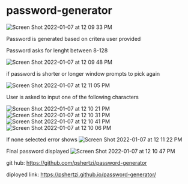 # password-generator


![Screen Shot 2022-01-07 at 12 09 33 PM](https://user-images.githubusercontent.com/95047881/148580894-aa0d797b-af23-4421-896c-9167c591dbb5.png)

Password is generated based on critera user provided

Password asks for lenght between 8-128

![Screen Shot 2022-01-07 at 12 09 48 PM](https://user-images.githubusercontent.com/95047881/148580992-bce148b6-b5e4-4dd7-a8f4-aa99c7c36500.png)

if password is shorter or longer window prompts to pick again

![Screen Shot 2022-01-07 at 12 11 05 PM](https://user-images.githubusercontent.com/95047881/148581115-6cf4bf58-155b-47e9-9743-2afbf534ecfd.png)

User is asked to input one of the following characters 

![Screen Shot 2022-01-07 at 12 10 21 PM](https://user-images.githubusercontent.com/95047881/148581222-e77f9f93-a6fb-4fec-904d-965ae28bde66.png)
![Screen Shot 2022-01-07 at 12 10 31 PM](https://user-images.githubusercontent.com/95047881/148581249-bdc3ed46-13ef-468e-aef1-2579824ad477.png)
![Screen Shot 2022-01-07 at 12 10 41 PM](https://user-images.githubusercontent.com/95047881/148581266-662b7622-7f24-469f-bfdd-028094bb2522.png)
![Screen Shot 2022-01-07 at 12 10 06 PM](https://user-images.githubusercontent.com/95047881/148581317-9993bcbc-d85f-4a4a-ad06-5f2fba9bf0aa.png)


If none selected error shows 
![Screen Shot 2022-01-07 at 12 11 22 PM](https://user-images.githubusercontent.com/95047881/148581397-4d01ed7f-fbe6-4baa-821b-de2e72caa3cf.png)

Final password displayed 
![Screen Shot 2022-01-07 at 12 10 47 PM](https://user-images.githubusercontent.com/95047881/148581445-c47eb13e-ec76-4595-90ff-63e0eed4172f.png)

git hub: https://github.com/pshertzi/password-generator

diployed link: https://pshertzi.github.io/password-generator/
